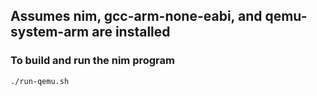 ## Assumes nim, gcc-arm-none-eabi, and qemu-system-arm are installed

### To build and run the nim program

    ./run-qemu.sh
